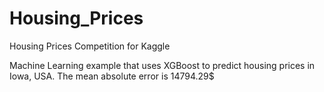 # Housing_Prices
Housing Prices Competition for Kaggle

Machine Learning example that uses XGBoost to predict housing prices in Iowa, USA.
The mean absolute error is 14794.29$
